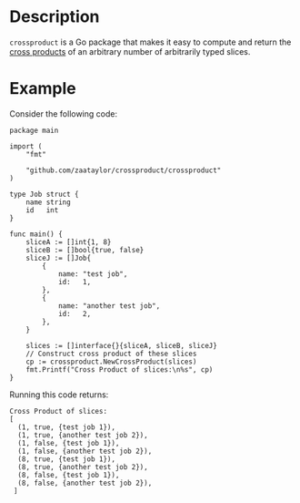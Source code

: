 # Description

`crossproduct` is a Go package that makes it easy to compute and return the [cross products](https://en.wikipedia.org/wiki/Cross_product) of an arbitrary number of arbitrarily typed slices.

# Example

Consider the following code:

```golang
package main

import (
	"fmt"

	"github.com/zaataylor/crossproduct/crossproduct"
)

type Job struct {
	name string
	id   int
}

func main() {
	sliceA := []int{1, 8}
	sliceB := []bool{true, false}
	sliceJ := []Job{
		{
			name: "test job",
			id:   1,
		},
		{
			name: "another test job",
			id:   2,
		},
	}

	slices := []interface{}{sliceA, sliceB, sliceJ}
	// Construct cross product of these slices
	cp := crossproduct.NewCrossProduct(slices)
	fmt.Printf("Cross Product of slices:\n%s", cp)
}
```

Running this code returns:

```
Cross Product of slices:
[ 
  (1, true, {test job 1}), 
  (1, true, {another test job 2}), 
  (1, false, {test job 1}), 
  (1, false, {another test job 2}), 
  (8, true, {test job 1}), 
  (8, true, {another test job 2}), 
  (8, false, {test job 1}), 
  (8, false, {another test job 2}), 
 ]
 ```


